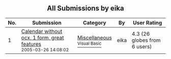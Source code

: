 ﻿<div align="center">

## All Submissions by eika

</div>

No.  | Submission | Category | By   | User Rating
---- | ---------- | -------- | ---- | -----------
1 | [Calendar without ocx, 1 form, great features<br /><sup>2005-03-26 14:08:02</sup>](https://github.com/Planet-Source-Code/eika-calendar-without-ocx-1-form-great-features__1-59657) | [Miscellaneous<br /><sup>Visual Basic</sup>](../ByCategory/miscellaneous__1-1.md) | eika | 4.3 (26 globes from 6 users)
